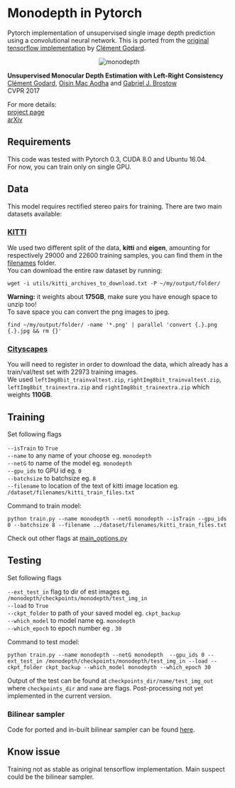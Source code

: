 # Monodepth in Pytorch
Pytorch implementation of unsupervised single image depth prediction using a convolutional neural network. This is ported from the [original tensorflow implementation](https://github.com/mrharicot/monodepth) by [Clément Godard](https://github.com/mrharicot).

<p align="center">
  <img src="http://visual.cs.ucl.ac.uk/pubs/monoDepth/monodepth_teaser.gif" alt="monodepth">
</p>

**Unsupervised Monocular Depth Estimation with Left-Right Consistency**  
[Clément Godard](http://www0.cs.ucl.ac.uk/staff/C.Godard/), [Oisin Mac Aodha](http://vision.caltech.edu/~macaodha/) and [Gabriel J. Brostow](http://www0.cs.ucl.ac.uk/staff/g.brostow/)  
CVPR 2017

For more details:  
[project page](http://visual.cs.ucl.ac.uk/pubs/monoDepth/)  
[arXiv](https://arxiv.org/abs/1609.03677)

## Requirements
This code was tested with Pytorch 0.3, CUDA 8.0 and Ubuntu 16.04.   
For now, you can train only on single GPU.

## Data
This model requires rectified stereo pairs for training. There are two main datasets available:   
### [KITTI](http://www.cvlibs.net/datasets/kitti/raw_data.php)
We used two different split of the data, **kitti** and **eigen**, amounting for respectively 29000 and 22600 training samples, you can find them in the [filenames](utils/filenames) folder.  
You can download the entire raw dataset by running:
```shell
wget -i utils/kitti_archives_to_download.txt -P ~/my/output/folder/
```
**Warning:** it weights about **175GB**, make sure you have enough space to unzip too!  
To save space you can convert the png images to jpeg.
```shell
find ~/my/output/folder/ -name '*.png' | parallel 'convert {.}.png {.}.jpg && rm {}'
```

### [Cityscapes](https://www.cityscapes-dataset.com)
You will need to register in order to download the data, which already has a train/val/test set with 22973 training images.  
We used `leftImg8bit_trainvaltest.zip`, `rightImg8bit_trainvaltest.zip`, `leftImg8bit_trainextra.zip` and `rightImg8bit_trainextra.zip` which weights **110GB**.

## Training

Set following flags

`--isTrain` to `True `   
`--name` to any name of your choose eg. `monodepth `   
`--netG` to name of the model eg. `monodepth  `  
`--gpu_ids` to GPU id eg. `0`    
`--batchsize` to batchsize eg. `8 `   
`--filename` to location of the text of kitti image location eg. `/dataset/filenames/kitti_train_files.txt  `  

Command to train model:

```
python train.py --name monodepth --netG monodepth --isTrain --gpu_ids 0 --batchsize 8 --filename ../dataset/filenames/kitti_train_files.txt
```
 Check out other flags at [main_options.py](https://github.com/alwynmathew/monodepth-pytorch/blob/master/main_options.py)

## Testing  

Set following flags

`--ext_test_in` flag to dir of est images eg. `/monodepth/checkpoints/monodepth/test_img_in `   
`--load` to `True`    
`--ckpt_folder` to path of your saved model eg. `ckpt_backup `   
`--which_model` to model name eg. `monodepth `   
`--which_epoch` to epoch number eg . `30  `  

Command to test model:
```
python train.py --name monodepth --netG monodepth  --gpu_ids 0 --ext_test_in /monodepth/checkpoints/monodepth/test_img_in --load --ckpt_folder ckpt_backup --which_model monodepth --which_epoch 30
```
Output of the test can be found at `checkpoints_dir/name/test_img_out` where `checkpoints_dir` and `name` are flags.  Post-processing not yet implemented in the current version.

### Bilinear sampler

Code for ported and in-built bilinear sampler can be found [here](https://github.com/alwynmathew/bilinear-sampler-pytorch).

## Know issue

Training not as stable as original tensorflow implementation. Main suspect could be the bilinear sampler. 

